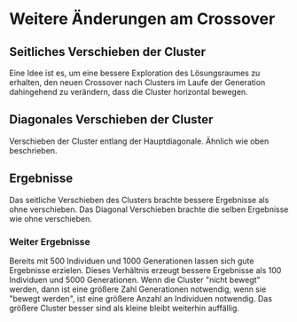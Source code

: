 # Weitere Änderungen am Crossover

## Seitliches Verschieben der Cluster

Eine Idee ist es, um eine bessere Exploration des Lösungsraumes zu erhalten, den neuen Crossover nach Clusters im Laufe der Generation dahingehend
zu verändern, dass die Cluster horizontal bewegen.


## Diagonales Verschieben der Cluster

Verschieben der Cluster entlang der Hauptdiagonale. Ähnlich wie oben beschrieben.


## Ergebnisse

Das seitliche Verschieben des Clusters brachte bessere Ergebnisse als ohne verschieben. Das Diagonal Verschieben brachte die selben Ergebnisse wie ohne verschieben.

### Weiter Ergebnisse 
Bereits mit 500 Individuen und 1000 Generationen lassen sich gute Ergebnisse erzielen. Dieses Verhältnis erzeugt bessere Ergebnisse als 100 Individuen und 5000 Generationen.
Wenn die Cluster "nicht bewegt" werden, dann ist eine größere Zahl Generationen notwendig, wenn sie "bewegt werden", ist eine größere Anzahl an Individuen notwendig.
Das größere Cluster besser sind als kleine bleibt weiterhin auffällig.
